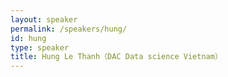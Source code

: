 ```yaml
---
layout: speaker
permalink: /speakers/hung/
id: hung
type: speaker
title: Hung Le Thanh（DAC Data science Vietnam）
---
```

